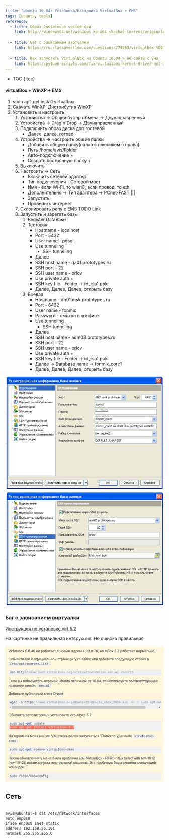 ```yaml
---
title: "Ubuntu 16.04: Установка/Настройка VirtualBox + EMS"
tags: [ubuntu, tools]
reference:
  - title: Образ достаточно чистой оси
    link: http://windows64.net/windows-xp-x64-skachat-torrent/originalnye-obrazy-xp/14-skachat-windows-xp-sp3-originalnyy-obraz-aktivator.html
  
  - title: Баг с зависанием виртуалки
    link: https://ru.stackoverflow.com/questions/774963/virtualbox-%D0%B8-%D0%B7%D0%B0%D0%B2%D0%B8%D1%81%D0%B0%D0%BD%D0%B8%D0%B5-%D0%BA%D0%BE%D0%BC%D0%BF%D1%8C%D1%8E%D1%82%D0%B5%D1%80%D0%B0

  - title: Как запустить VirtualBox на Ubuntu 16.04 и не сойти с ума
    link: https://python-scripts.com/fix-virtualbox-kernel-driver-not-installed
---
```


* TOC 
{:toc}


#### virtualBox + WinXP + EMS
1. sudo apt-get install virtualbox
2. Скачать WinXP. [Дистрибутив WinXP](http://windows64.net/windows-xp-x64-skachat-torrent/originalnye-obrazy-xp/14-skachat-windows-xp-sp3-originalnyy-obraz-aktivator.html)
3. Установить и настроить
    1. Устройства -> Общий буфер обмена -> Двунаправленный
    2. Устройства -> Drag'n'Drop -> Двунаправленный
    3. Подключить образ диска доп гостевой
        - Далее, далее, готово
    4. Устройства -> Настроить общие папки
        - Добавить общую папку(папка с плюсиком с права)
        - Путь /home/avis/Folder
        - Авто-подключение +
        - Создать постоянную папку +
    5. Выключить
    6. Настроить -> Сеть
        - Включить сетевой адаптер
        - Тип подключения - Сетевой мост
        - Имя - еcли Wi-Fi, то wlan0, если провод, то eth
        - Дополнительно -> Тип адаптера -> PCnet-FAST \|\|\|
        - Запустить
        - Проверить интернет
    5. Склонировать репу с EMS TODO Link
    6. Запустить и зарегать базы
        1. Register DataBase
        2. Тестовая
            - Hostname - localhost
            - Port - 5432
            - User name - pgsql
            - Use tunneling
                - SSH tunneling
            - Далее
            - SSH host name - qa01.prototypes.ru
            - SSH port - 22
            - SSH user name - orlov
            - Use private auth +
            - SSH key file - Folder -> id_rsa1.ppk
            - Далее, Далее, Далее, открыть базу
        2. Боевая
            - Hostname - db01.msk.prototypes.ru
            - Port - 6432
            - User name - fonmix
            - Password - смотри в конфиге
            - Use tunneling
                - SSH tunneling
            - Далее
            - SSH host name - adm03.prototypes.ru
            - SSH port - 22
            - SSH user name - orlov
            - Use private auth +
            - SSH key file - Folder -> id_rsa1.ppk
            - Далее -> Database name -> fonmix_core1
            - Далее, Далее, Далее, открыть базу

<img src="/static/img/DB/db1.png" alt="">
<br>
<img src="/static/img/DB/db2.png" alt="">

### Баг с зависанием виртуалки

[Инструкция по установке virt 5.2](http://ubuntuhandbook.org/index.php/2017/10/virtualbox-reached-5-2-major-release-how-to-install/)  

<div class="error">
    <p>На картинке не правильная интсрукция. Но ошибка правильная</p>
</div>
<img src="/static/img/bugs/virtual_box.png" alt="">


## Сеть

<pre><code class="shell">
avis@ubuntu:~$ cat /etc/network/interfaces
auto enp0s8
iface enp0s8 inet static
address 192.168.56.101
netmask 255.255.255.0
</code></pre>